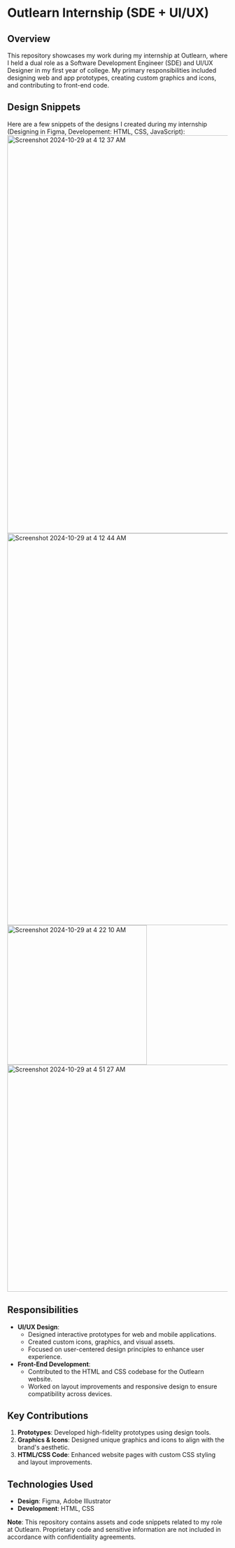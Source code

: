 # Outlearn Internship (SDE + UI/UX)

## Overview
This repository showcases my work during my internship at Outlearn, where I held a dual role as a Software Development Engineer (SDE) and UI/UX Designer in my first year of college. My primary responsibilities included designing web and app prototypes, creating custom graphics and icons, and contributing to front-end code.

## Design Snippets
Here are a few snippets of the designs I created during my internship (Designing in Figma, Developement: HTML, CSS, JavaScript):
<img width="910" alt="Screenshot 2024-10-29 at 4 12 37 AM" src="https://github.com/user-attachments/assets/272534e5-5dff-4527-83b5-5319a34d5c2c">
<img width="896" alt="Screenshot 2024-10-29 at 4 12 44 AM" src="https://github.com/user-attachments/assets/e1ccf824-436e-4705-9a33-d9e1a5e61405">
<img width="319" alt="Screenshot 2024-10-29 at 4 22 10 AM" src="https://github.com/user-attachments/assets/2be66fd2-dda3-443f-8273-61ecfb87f6a0">
<img width="519" alt="Screenshot 2024-10-29 at 4 51 27 AM" src="https://github.com/user-attachments/assets/b36b5e59-24cb-4e50-8ee7-3cef6645c36b">


## Responsibilities
- **UI/UX Design**:
  - Designed interactive prototypes for web and mobile applications.
  - Created custom icons, graphics, and visual assets.
  - Focused on user-centered design principles to enhance user experience.
- **Front-End Development**:
  - Contributed to the HTML and CSS codebase for the Outlearn website.
  - Worked on layout improvements and responsive design to ensure compatibility across devices.

## Key Contributions
1. **Prototypes**: Developed high-fidelity prototypes using design tools.
2. **Graphics & Icons**: Designed unique graphics and icons to align with the brand's aesthetic.
3. **HTML/CSS Code**: Enhanced website pages with custom CSS styling and layout improvements.


## Technologies Used
- **Design**: Figma, Adobe Illustrator
- **Development**: HTML, CSS

**Note**: This repository contains assets and code snippets related to my role at Outlearn. Proprietary code and sensitive information are not included in accordance with confidentiality agreements.
